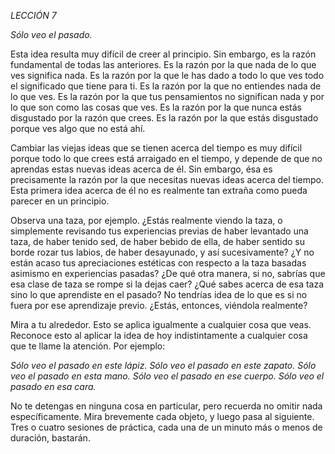 *LECCIÓN 7*

*Sólo veo el pasado.*

Esta idea resulta muy difícil de creer al principio. Sin embargo, es la razón fundamental de todas las anteriores.
Es la razón por la que nada de lo que ves significa nada.
Es la razón por la que le has dado a todo lo que ves todo el significado que tiene para ti.
Es la razón por la que no entiendes nada de lo que ves.
Es la razón por la que tus pensamientos no significan nada y por lo que son como las cosas que ves.
Es la razón por la que nunca estás disgustado por la razón que crees.
Es la razón por la que estás disgustado porque ves algo que no está ahí.

Cambiar las viejas ideas que se tienen acerca del tiempo es muy difícil porque todo lo que crees está arraigado en el tiempo, y depende de que no aprendas estas nuevas ideas acerca de él. Sin embargo, ésa es precisamente la razón por la que necesitas nuevas ideas acerca del tiempo. Esta primera idea acerca de él no es realmente tan extraña como pueda parecer en un principio.

Observa una taza, por ejemplo. ¿Estás realmente viendo la taza, o simplemente revisando tus experiencias previas de haber levantado una taza, de haber tenido sed, de haber bebido de ella, de haber sentido su borde rozar tus labios, de haber desayunado, y así sucesivamente? ¿Y no están acaso tus apreciaciones estéticas con respecto a la taza basadas asimismo en experiencias pasadas? ¿De qué otra manera, si no, sabrías que esa clase de taza se rompe si la dejas caer? ¿Qué sabes acerca de esa taza sino lo que aprendiste en el pasado? No tendrías idea de lo que es si no fuera por ese aprendizaje previo. ¿Estás, entonces, viéndola realmente?

Mira a tu alrededor. Esto se aplica igualmente a cualquier cosa que veas. Reconoce esto al aplicar la idea de hoy indistintamente a cualquier cosa que te llame la atención. Por ejemplo:

_Sólo veo el pasado en este lápiz._
_Sólo veo el pasado en este zapato._
_Sólo veo el pasado en esta mano._
_Sólo veo el pasado en ese cuerpo._
_Sólo veo el pasado en esa cara._

No te detengas en ninguna cosa en particular, pero recuerda no omitir nada específicamente. Mira brevemente cada objeto, y luego pasa al siguiente. Tres o cuatro sesiones de práctica, cada una de un minuto más o menos de duración, bastarán.